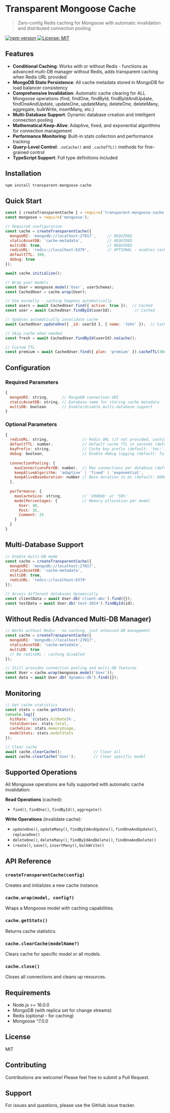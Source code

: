 # Transparent Mongoose Cache

> Zero-config Redis caching for Mongoose with automatic invalidation and distributed connection pooling

[![npm version](https://badge.fury.io/js/transparent-mongoose-cache.svg)](https://badge.fury.io/js/transparent-mongoose-cache)
[![License: MIT](https://img.shields.io/badge/License-MIT-yellow.svg)](https://opensource.org/licenses/MIT)

## Features

- **Conditional Caching**: Works with or without Redis - functions as advanced multi-DB manager without Redis, adds transparent caching when Redis URL provided
- **MongoDB State Persistence**: All cache metadata stored in MongoDB for load balancer consistency
- **Comprehensive Invalidation**: Automatic cache clearing for ALL Mongoose operations (find, findOne, findById, findByIdAndUpdate, findOneAndUpdate, updateOne, updateMany, deleteOne, deleteMany, aggregate, bulkWrite, insertMany, etc.)
- **Multi-Database Support**: Dynamic database creation and intelligent connection pooling
- **Mathematical Keep-Alive**: Adaptive, fixed, and exponential algorithms for connection management
- **Performance Monitoring**: Built-in stats collection and performance tracking
- **Query-Level Control**: `.noCache()` and `.cacheTTL()` methods for fine-grained control
- **TypeScript Support**: Full type definitions included

## Installation

```bash
npm install transparent-mongoose-cache
```

## Quick Start

```javascript
const { createTransparentCache } = require('transparent-mongoose-cache');
const mongoose = require('mongoose');

// Required configuration
const cache = createTransparentCache({
  mongoURI: 'mongodb://localhost:27017',     // REQUIRED
  staticAssetDB: 'cache-metadata',           // REQUIRED  
  multiDB: true,                             // REQUIRED
  redisURL: 'redis://localhost:6379',        // OPTIONAL - enables caching
  defaultTTL: 300,
  debug: true
});

await cache.initialize();

// Wrap your models
const User = mongoose.model('User', userSchema);
const CachedUser = cache.wrap(User);

// Use normally - caching happens automatically
const users = await CachedUser.find({ active: true });  // Cached
const user = await CachedUser.findById(userId);          // Cached

// Updates automatically invalidate cache
await CachedUser.updateOne({ _id: userId }, { name: 'John' });  // Cache cleared

// Skip cache when needed
const fresh = await CachedUser.findById(userId).noCache();

// Custom TTL
const premium = await CachedUser.find({ plan: 'premium' }).cacheTTL(3600);
```

## Configuration

### Required Parameters

```javascript
{
  mongoURI: string,      // MongoDB connection URI
  staticAssetDB: string, // Database name for storing cache metadata
  multiDB: boolean       // Enable/disable multi-database support
}
```

### Optional Parameters

```javascript
{
  redisURL: string,               // Redis URL (if not provided, caching is disabled)
  defaultTTL: number,             // Default cache TTL in seconds (default: 300)
  keyPrefix: string,              // Cache key prefix (default: 'tmc:')
  debug: boolean,                 // Enable debug logging (default: false)
  
  connectionPooling: {
    maxConnectionsPerDB: number,  // Max connections per database (default: 3)
    keepAliveAlgorithm: 'adaptive' | 'fixed' | 'exponential',
    keepAliveBaseDuration: number // Base duration in ms (default: 60000)
  },
  
  performance: {
    maxCacheSize: string,         // '2000mb' or '50%'
    modelPercentages: {           // Memory allocation per model
      User: 40,
      Post: 35,
      Comment: 25
    }
  }
}
```

## Multi-Database Support

```javascript
// Enable multi-DB mode
const cache = createTransparentCache({
  mongoURI: 'mongodb://localhost:27017',
  staticAssetDB: 'cache-metadata',
  multiDB: true,
  redisURL: 'redis://localhost:6379'
});

// Access different databases dynamically
const clientData = await User.db('client-abc').find({});
const testData = await User.db('test-2024').findById(id);
```

## Without Redis (Advanced Multi-DB Manager)

```javascript
// Works without Redis - no caching, just enhanced DB management
const cache = createTransparentCache({
  mongoURI: 'mongodb://localhost:27017',
  staticAssetDB: 'cache-metadata',
  multiDB: true
  // No redisURL - caching disabled
});

// Still provides connection pooling and multi-DB features
const User = cache.wrap(mongoose.model('User'));
const data = await User.db('dynamic-db').find({});
```

## Monitoring

```javascript
// Get cache statistics
const stats = cache.getStats();
console.log({
  hitRate: `${stats.hitRate}%`,
  totalQueries: stats.total,
  cacheSize: stats.memoryUsage,
  modelStats: stats.modelStats
});

// Clear cache
await cache.clearCache();              // Clear all
await cache.clearCache('User');        // Clear specific model
```

## Supported Operations

All Mongoose operations are fully supported with automatic cache invalidation:

**Read Operations** (cached):
- `find()`, `findOne()`, `findById()`, `aggregate()`

**Write Operations** (invalidate cache):
- `updateOne()`, `updateMany()`, `findByIdAndUpdate()`, `findOneAndUpdate()`, `replaceOne()`
- `deleteOne()`, `deleteMany()`, `findByIdAndDelete()`, `findOneAndDelete()`
- `create()`, `save()`, `insertMany()`, `bulkWrite()`

## API Reference

### `createTransparentCache(config)`
Creates and initializes a new cache instance.

### `cache.wrap(model, config?)`
Wraps a Mongoose model with caching capabilities.

### `cache.getStats()`
Returns cache statistics.

### `cache.clearCache(modelName?)`
Clears cache for specific model or all models.

### `cache.close()`
Closes all connections and cleans up resources.

## Requirements

- Node.js >= 16.0.0
- MongoDB (with replica set for change streams)
- Redis (optional - for caching)
- Mongoose ^7.0.0

## License

MIT

## Contributing

Contributions are welcome! Please feel free to submit a Pull Request.

## Support

For issues and questions, please use the GitHub issue tracker.
